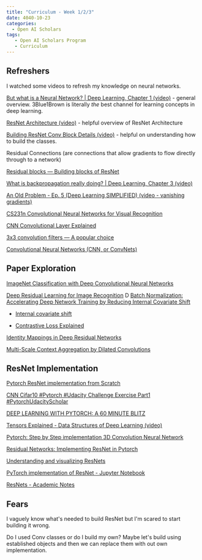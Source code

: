 ```yaml
---
title: "Curriculum - Week 1/2/3"
date: 4040-10-23
categories:
  - Open AI Scholars
tags:
   - Open AI Scholars Program
   - Curriculum
---
```

## Refreshers

I watched some videos to refresh my knowledge on neural networks.

[But what is a Neural Network? | Deep Learning, Chapter 1 (video)](https://www.youtube.com/watch?v=aircAruvnKk&ab_channel=3Blue1Brown) - general overview. 3Blue1Brown is literally *the* best channel for learning concepts in deep learning.

[ResNet Architecture (video)](https://www.youtube.com/watch?v=0tBPSxioIZE&ab_channel=deeplizard) - helpful overview of ResNet Architecture

[Building ResNet Conv Block Details (video)](https://www.youtube.com/watch?v=QSXl8S4ZwqQ&ab_channel=PitaKibunja) - helpful on understanding how to build the classes.

Residual Connections (are connections that allow gradients to flow directly through to a network)

[Residual blocks — Building blocks of ResNet](https://towardsdatascience.com/residual-blocks-building-blocks-of-resnet-fd90ca15d6ec)

[What is backpropagation really doing? | Deep Learning, Chapter 3 (video)](https://www.youtube.com/watch?v=Ilg3gGewQ5U&t=1s&ab_channel=3Blue1Brown)

[An Old Problem - Ep. 5 (Deep Learning SIMPLIFIED) (video - vanishing gradients)](https://www.youtube.com/watch?v=SKMpmAOUa2Q&ab_channel=DeepLearning.TV)

[CS231n Convolutional Neural Networks for Visual Recognition](https://cs231n.github.io/convolutional-networks/)

[CNN Convolutional Layer Explained](https://www.youtube.com/watch?v=7PZDbTfvDIQ&ab_channel=XianYaoNg)

[3x3 convolution filters — A popular choice](https://medium.com/@icecreamlabs/3x3-convolution-filters-a-popular-choice-75ab1c8b4da8)

[Convolutional Neural Networks (CNN, or ConvNets)](https://medium.com/@phidaouss/convolutional-neural-networks-cnn-or-convnets-d7c688b0a207)

## Paper Exploration

[ImageNet Classification with Deep Convolutional Neural Networks](http://papers.nips.cc/paper/4824-imagenet-classification-with-deep-convolutional-neural-networks.pdf)

[Deep Residual Learning for Image Recognition](https://openaccess.thecvf.com/content_cvpr_2016/papers/He_Deep_Residual_Learning_CVPR_2016_paper.pdf)
D
[Batch Normalization: Accelerating Deep Network Training by Reducing Internal Covariate Shift](https://arxiv.org/pdf/1502.03167.pdf)

- [Internal covariate shift](https://machinelearning.wtf/terms/internal-covariate-shift/)

- [Contrastive Loss Explained](https://towardsdatascience.com/contrastive-loss-explaned-159f2d4a87ec)

[Identity Mappings in Deep Residual Networks](https://arxiv.org/pdf/1603.05027v2.pdf)

[Multi-Scale Context Aggregation by Dilated Convolutions](https://arxiv.org/pdf/1511.07122.pdf)

## ResNet Implementation

[Pytorch ResNet implementation from Scratch](https://www.youtube.com/watch?v=DkNIBBBvcPs&ab_channel=AladdinPersson)

[CNN Cifar10 #Pytorch #Udacity Challenge Exercise Part1 #PytorchUdacityScholar](https://www.youtube.com/watch?v=wcQuJOZedlE&ab_channel=dannyiskandar)

[DEEP LEARNING WITH PYTORCH: A 60 MINUTE BLITZ](https://pytorch.org/tutorials/beginner/deep_learning_60min_blitz.html)

[Tensors Explained - Data Structures of Deep Learning (video)](https://www.youtube.com/watch?v=Csa5R12jYRg&ab_channel=deeplizard)

[Pytorch: Step by Step implementation 3D Convolution Neural Network](https://towardsdatascience.com/pytorch-step-by-step-implementation-3d-convolution-neural-network-8bf38c70e8b3)

[Residual Networks: Implementing ResNet in Pytorch](https://towardsdatascience.com/residual-network-implementing-resnet-a7da63c7b278)

[Understanding and visualizing ResNets](https://towardsdatascience.com/understanding-and-visualizing-resnets-442284831be8)

[PyTorch implementation of ResNet - Jupyter Notebook](http://www.pabloruizruiz10.com/resources/CNNs/ResNet-PyTorch.html)

[ResNets - Academic Notes](http://www.pabloruizruiz10.com/resources/CNNs/ResNets.pdf)

## Fears

I vaguely know what's needed to build ResNet but I'm scared to start building it wrong.

Do I used Conv classes or do I build my own? Maybe let's build using established objects and then we can replace them with out own implementation.
